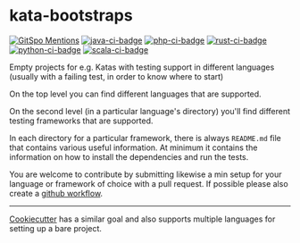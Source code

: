 # kata-bootstraps

[![GitSpo Mentions](https://gitspo.com/badges/mentions/swkBerlin/kata-bootstraps?style=flat-square)](https://gitspo.com/mentions/swkBerlin/kata-bootstraps)
[![java-ci-badge]][ci-actions]
[![php-ci-badge]][ci-actions]
[![rust-ci-badge]][ci-actions]
[![python-ci-badge]][ci-actions]
[![scala-ci-badge]][ci-actions]


Empty projects for e.g. Katas with testing support in different languages
(usually with a failing test, in order to know where to start)

On the top level you can find different languages that are supported.

On the second level (in a particular language's directory) you'll find
different testing frameworks that are supported.

In each directory for a particular framework, there is always `README.md` file
that contains various useful information. At minimum it contains the
information on how to install the dependencies and run the tests.

You are welcome to contribute by submitting likewise a min setup for your language or framework of choice with a pull request. If possible please also create a [github workflow](https://help.github.com/en/actions/automating-your-workflow-with-github-actions/configuring-a-workflow#in-this-article).

----
[Cookiecutter](https://github.com/audreyr/cookiecutter) has a similar goal and also supports multiple languages for setting up a bare project.

[java-ci-badge]:https://github.com/swkBerlin/kata-bootstraps/workflows/Java_CI/badge.svg "CI build status"
[php-ci-badge]:https://github.com/swkBerlin/kata-bootstraps/workflows/PHP_CI/badge.svg "CI build status"
[rust-ci-badge]:https://github.com/swkBerlin/kata-bootstraps/workflows/Rust_CI/badge.svg "CI build status"
[python-ci-badge]:https://github.com/swkBerlin/kata-bootstraps/workflows/Python_CI/badge.svg "CI build status"
[scala-ci-badge]:https://github.com/swkBerlin/kata-bootstraps/workflows/Scala/badge.svg "CI build status"
[ci-actions]: https://github.com/swkBerlin/kata-bootstraps/actions
